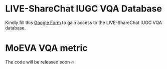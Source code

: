 # LIVE-ShareChat IUGC VQA Database

Kindly fill this [Google Form](https://forms.gle/77XMBdmCvjiEuV467) to gain access to the LIVE-ShareChat IUGC VQA database.


# MoEVA VQA metric 

The code will be released soon 🔥
